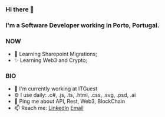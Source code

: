 ### Hi there 👋

### I'm a Software Developer working in Porto, Portugal.

### NOW

- 🎈 Learning Sharepoint Migrations;
- ✨ Learning Web3 and Crypto;

### BIO

- 🏢 I'm currently working at ITGuest
- ⚙️ I use daily: .c#, .js, .ts, .html, .css, .svg, .psd, .ai
- 💬 Ping me about API, Rest, Web3, BlockChain
- 📫 Reach me: [LinkedIn](www.linkedin.com/in/gon%C3%A7alomendes/) [Email](mailto:goncalo.mendes.dev@gmail.com)
